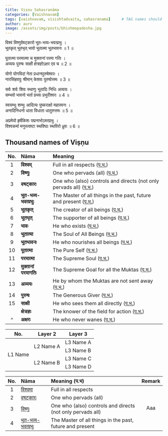 ```yaml
---
title: Viṣṇu Sahasranāma
categories: [Vaishnavam]
tags: [vaishnavam, visishtadvaita, sahasranama]     # TAG names should always be lowercase
author: aurv
image: /assets/img/posts/bhishmopadesha.jpg
---
```


विश्वं विष्णुर्वषट्कारो भूत-भव्य-भवत्प्रभुः ।\
भूतकृत् भूतभृत् भावो भूतात्मा भूतभावनः ॥ 1 ॥

पूतात्मा परमात्मा च मुक्तानां परमा गतिः ।\
अव्ययः पुरुषः साक्षी क्षेत्रज्ञोऽक्षर एव च ॥ 2 ॥

योगो योगविदां नेता प्रधानपुरुषेश्वरः ।\
नारसिंहवपुः श्रीमान् केशवः पुरुषोत्तमः ॥ 3 ॥

सर्वः शर्वः शिवः स्थाणुः भूतादिः निधिः अव्ययः ।\
सम्भवो भावनो भर्ता प्रभवः प्रभुरीश्वरः ॥ 4 ॥

स्वयम्भूः शम्भुः आदित्यः पुष्कराक्षो महास्वनः ।\
अनादिनिधनो धाता विधाता धातुरुत्तमः ॥ 5 ॥

अप्रमेयो हृषीकेशः पद्मनाभोऽमरप्रभुः ।\
विश्वकर्मा मनुस्त्वष्टा स्थविष्ठः स्थविरो ध्रुवः ॥ 6 ॥

## Thousand names of Viṣṇu

| No. | Nāma | Meaning |
| :---:| :--- | :--- |
| 1 | **विश्वम्** | Full in all respects (<a target="_blank" href="https://aurvadahana.github.io/posts/vishnu-sahasranama-bgd-1/#tr1">प.भ.</a>)|
| 2 | **विष्णुः** | One who pervads (all) (<a target="_blank" href="https://aurvadahana.github.io/posts/vishnu-sahasranama-bgd-1/#tr2">प.भ.</a>)|
| 3 | **वषट्कारः** | One who (also) controls and directs (not only pervads all) (<a target="_blank" href="https://aurvadahana.github.io/posts/vishnu-sahasranama-bgd-1/#tr3">प.भ.</a>)|
| 4 | **भूत-भव्य-भवत्प्रभुः** | The Master of all things in the past, future and present (<a target="_blank" href="https://aurvadahana.github.io/posts/vishnu-sahasranama-bgd-1/#tr4">प.भ.</a>)|
| 5 | **भूतकृत्** | The creator of all beings (<a target="_blank" href="https://aurvadahana.github.io/posts/vishnu-sahasranama-bgd-1/#tr5">प.भ.</a>)|
| 6 | **भूतभृत्** | The supporter of all beings (<a target="_blank" href="https://aurvadahana.github.io/posts/vishnu-sahasranama-bgd-1/#tr6">प.भ.</a>)|
| 7 | **भावः** | He who exists (<a target="_blank" href="https://aurvadahana.github.io/posts/vishnu-sahasranama-bgd-1/#tr7">प.भ.</a>)|
| 8 | **भूतात्मा** | The Soul of All Beings (<a target="_blank" href="https://aurvadahana.github.io/posts/vishnu-sahasranama-bgd-1/#tr8">प.भ.</a>)|
| 9 | **भूतभावनः** | He who nourishes all beings (<a target="_blank" href="https://aurvadahana.github.io/posts/vishnu-sahasranama-bgd-1/#tr9">प.भ.</a>)|
| 10 | **पूतात्मा** | The Pure Self (<a target="_blank" href="https://aurvadahana.github.io/posts/vishnu-sahasranama-bgd-2/#tr10">प.भ.</a>)|
| 11 | **परमात्मा** | The Supreme Soul (<a target="_blank" href="https://aurvadahana.github.io/posts/vishnu-sahasranama-bgd-2/#tr11">प.भ.</a>)|
| 12 | **मुक्तानां परमागतिः** | The Supreme Goal for all the Muktas (<a target="_blank" href="https://aurvadahana.github.io/posts/vishnu-sahasranama-bgd-2/#tr12">प.भ.</a>)|
| 13 | **अव्ययः** | He by whom the Muktas are not sent away (<a target="_blank" href="https://aurvadahana.github.io/posts/vishnu-sahasranama-bgd-2/#tr13">प.भ.</a>)|
| 14 | **पुरुषः** | The Generous Giver (<a target="_blank" href="https://aurvadahana.github.io/posts/vishnu-sahasranama-bgd-2/#tr14">प.भ.</a>)|
| 15 | **साक्षी** | He who sees them all directly (<a target="_blank" href="https://aurvadahana.github.io/posts/vishnu-sahasranama-bgd-2/#tr15">प.भ.</a>)|
| | **क्षेत्रज्ञः** | The knower of the field for action (<a target="_blank" href="https://aurvadahana.github.io/posts/vishnu-sahasranama-bgd-2/#tr16">प.भ.</a>)|
|^ | **अक्षरः** | He who never wanes (<a target="_blank" href="https://aurvadahana.github.io/posts/vishnu-sahasranama-bgd-2/#tr17">प.भ.</a>)|

<table>
    <thead>
        <tr>
            <th>No.</th>
            <th>Layer 2</th>
            <th>Layer 3</th>
        </tr>
    </thead>
    <tbody>
        <tr>
            <td rowspan=4>L1 Name</td>
            <td rowspan=2>L2 Name A</td>
            <td>L3 Name A</td>
        </tr>
        <tr>
            <td>L3 Name B</td>
        </tr>
        <tr>
            <td rowspan=2>L2 Name B</td>
            <td>L3 Name C</td>
        </tr>
        <tr>
            <td>L3 Name D</td>
        </tr>
    </tbody>
</table>

<table>
    <thead>
        <tr>
            <th style="text-align: center;">No.</th>
            <th style="text-align: left;">Nāma</th>
            <th style="text-align: left;">Meaning (प.भ)</th>
            <th style="text-align: left;">Remark</th>
        </tr>
    </thead>
    <tbody>
        <tr>
            <td style="text-align: center;">1</td>
            <td style="bold"><a target="_blank" href="https://aurvadahana.github.io/posts/vishnu-sahasranama-bgd-1/#tr1">विश्वमा</a></td>
            <td>Full in all respects</td>
            <td style="text-align: center;" rowspan="4">Aaa</td>
        </tr>
        <tr>
            <td style="text-align: center;">2</td>
            <td style="bold"><a target="_blank" href="https://aurvadahana.github.io/posts/vishnu-sahasranama-bgd-1/#tr2">वषट्कारः</a></td>
            <td>One who pervads (all)</td>
        </tr>
        <tr>
            <td style="text-align: center;">3</td>
            <td style="bold"><a target="_blank" href="https://aurvadahana.github.io/posts/vishnu-sahasranama-bgd-1/#tr3">विष्णुः</a></td>
            <td>One who (also) controls and directs (not only pervads all)</td>
        </tr>
        <tr>
            <td style="text-align: center;">4</td>
            <td style="bold"><a target="_blank" href="https://aurvadahana.github.io/posts/vishnu-sahasranama-bgd-1/#tr4">भूत-भव्य-भवत्प्रभुः</a></td>
            <td>The Master of all things in the past, future and present</td>
        </tr>
    </tbody>
</table>
 
 
<!--- 

<div style="display: flex; flex-wrap: wrap; gap: 10px; margin-top: 20px;">
  <div style="display: inline-block; padding: 6px 8px; background-color: #d3d3d3; border-radius: 5px;">
    <span style="color: black; font-size: 16px; font-weight: bold;">18. योगः 
      (<a target="_blank" href="https://aurvadahana.github.io/posts/vishnu-sahasranama-bgd-3/#tr18" style="color: #4792f8; text-decoration: underline;">प.भ.</a>)
    </span>
  </div>
  
  <div style="display: inline-block; padding: 6px 8px; background-color: #d3d3d3; border-radius: 5px;">
    <span style="color: black; font-size: 16px; font-weight: bold;">19. योगविदां नेता 
      (<a target="_blank" href="https://aurvadahana.github.io/posts/vishnu-sahasranama-bgd-3/#tr19" style="color: #4792f8; text-decoration: underline;">प.भ.</a>)
    </span>
  </div>
  
  <div style="display: inline-block; padding: 6px 8px; background-color: #d3d3d3; border-radius: 5px;">
    <span style="color: black; font-size: 16px; font-weight: bold;">20. प्रधानपुरुषेश्वरः 
      (<a target="_blank" href="https://aurvadahana.github.io/posts/vishnu-sahasranama-bgd-3/#tr20" style="color: #4792f8; text-decoration: underline;">प.भ.</a>)
    </span>
  </div>

  <div style="display: inline-block; padding: 6px 8px; background-color: #d3d3d3; border-radius: 5px;">
    <span style="color: black; font-size: 16px; font-weight: bold;">21. नारसिंहवपुः 
      (<a target="_blank" href="https://aurvadahana.github.io/posts/vishnu-sahasranama-bgd-3/#tr21" style="color: #4792f8; text-decoration: underline;">प.भ.</a>)
    </span>
  </div>
  
  <div style="display: inline-block; padding: 6px 8px; background-color: #d3d3d3; border-radius: 5px;">
    <span style="color: black; font-size: 16px; font-weight: bold;">22. श्रीमान् 
      (<a target="_blank" href="https://aurvadahana.github.io/posts/vishnu-sahasranama-bgd-3/#tr22" style="color: #4792f8; text-decoration: underline;">प.भ.</a>)
    </span>
  </div>
  
  <div style="display: inline-block; padding: 6px 8px; background-color: #d3d3d3; border-radius: 5px;">
    <span style="color: black; font-size: 16px; font-weight: bold;">23. केशवः 
      (<a target="_blank" href="https://aurvadahana.github.io/posts/vishnu-sahasranama-bgd-3/#tr23" style="color: #4792f8; text-decoration: underline;">प.भ.</a>)
    </span>
  </div>

  <div style="display: inline-block; padding: 6px 8px; background-color: #d3d3d3; border-radius: 5px;">
    <span style="color: black; font-size: 16px; font-weight: bold;">24. पुरुषोत्तमः 
      (<a target="_blank" href="https://aurvadahana.github.io/posts/vishnu-sahasranama-bgd-3/#tr24" style="color: #4792f8; text-decoration: underline;">प.भ.</a>)
    </span>
  </div>
  
</div>

&nbsp;
--->
